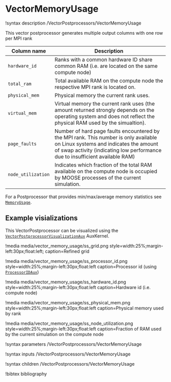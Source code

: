# VectorMemoryUsage

!syntax description /VectorPostprocessors/VectorMemoryUsage

This vector postprocessor generates multiple output columns with one row per MPI rank

| Column name   | Description |
|---------------|--------------|
| `hardware_id` | Ranks with a common hardware ID share common RAM (i.e. are located on the same compute node)|
| `total_ram`   | Total available RAM on the compute node the respective MPI rank is located on.|
| `physical_mem`| Physical memory the current rank uses.|
| `virtual_mem` | Virtual memory the current rank uses (the amount returned strongly depends on the operating system and does not reflect the physical RAM used by the simualtion).|
| `page_faults` | Number of hard page faults encountered by the MPI rank. This number is only available on Linux systems and indicates the amount of swap activity (indicating low performance due to insufficient available RAM)|
| `node_utilization`| Indicates which fraction of the total RAM available on the compute node is occupied by MOOSE processes of the current simulation.|

For a Postprocessor that provides min/max/average memory statistics see
[`MemoryUsage`](/MemoryUsage.md).

## Example visializations

This VectorPostprocessor can be visualized using the
[`VectorPostprocessorVisualizationAux`](/VectorPostprocessorVisualizationAux.md)
AuxKernel.

<div style="clear:both"></div>

!media media/vector_memory_usage/ss_grid.png style=width:25%;margin-left:30px;float:left;
    caption=Refined grid

!media media/vector_memory_usage/ss_processor_id.png style=width:25%;margin-left:30px;float:left
    caption=Processor id (using [`ProcessorIDAux`](/ProcessorIDAux.md))

!media media/vector_memory_usage/ss_hardware_id.png style=width:25%;margin-left:30px;float:left
    caption=Hardware id (i.e. compute node)

<div style="clear:both"></div>

!media media/vector_memory_usage/ss_physical_mem.png style=width:25%;margin-left:30px;float:left
    caption=Physical memory used by rank

!media media/vector_memory_usage/ss_node_utilization.png style=width:25%;margin-left:30px;float:left
    caption=Fraction of RAM used by the current simulation on the compute node

<div style="clear:both"></div>

!syntax parameters /VectorPostprocessors/VectorMemoryUsage

!syntax inputs /VectorPostprocessors/VectorMemoryUsage

!syntax children /VectorPostprocessors/VectorMemoryUsage

!bibtex bibliography
